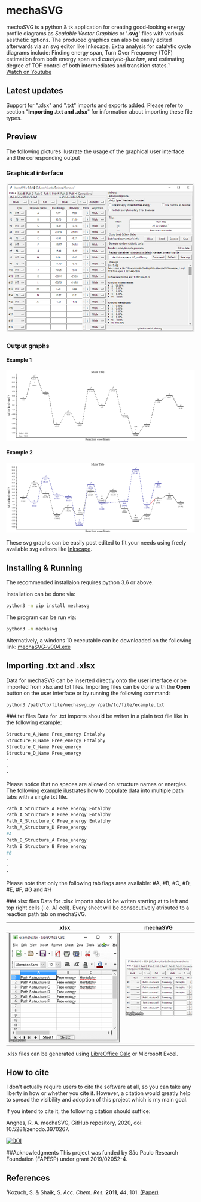 # mechaSVG
mechaSVG is a python & tk application for creating good-looking energy profile diagrams as *Scalable Vector Graphics* or **'.svg'** files with various aesthetic options. The produced graphics can also be easily edited afterwards via an svg editor like Inkscape. Extra analysis for catalytic cycle diagrams include: Finding energy span, Turn Over Frequency (TOF) estimation from both energy span and *catalytic-flux law*, and estimating degree of TOF control of both intermediates and transition states.¹\
[Watch on Youtube](https://youtu.be/0FfNRQJCJAs)

## Latest updates

Support for ".xlsx" and ".txt" imports and exports added. Please refer to section "**Importing .txt and .xlsx**" for information about importing these file types.


## Preview

The following pictures ilustrate the usage of the graphical user interface and the corresponding output

### Graphical interface

![Interface](mechasvg/supl/image.png)

### Output graphs

#### Example 1
![Graph 1](mechasvg/supl/example_1.svg)

#### Example 2
![Graph 2](mechasvg/supl/example_2.svg)

These svg graphs can be easily post edited to fit your needs using freely available svg editors like [Inkscape](https://inkscape.org/).

## Installing & Running
The recommended installaion requires python 3.6 or above.

Installation can be done via:
```bash
python3 -m pip install mechasvg
```
The program can be run via:
```bash
python3 -m mechasvg
```

Alternatively, a windons 10 executable can be downloaded on the following link:
[mechaSVG-v004.exe](https://github.com/ricalmang/mechaSVG/releases/download/v.0.0.4/mechaSVG-v004.exe)

## Importing .txt and .xlsx
Data for mechaSVG can be inserted directly onto the user interface or be imported from xlsx and txt files.
Importing files can be done with the **Open** button on the user interface or by running the following command:
 ```bash
python3 /path/to/file/mechasvg.py /path/to/file/example.txt
```
###.txt files
Data for .txt imports should be writen in a plain text file like in the following example:
```bash
Structure_A_Name Free_energy Entalphy
Structure_B_Name Free_energy Entalphy
Structure_C_Name Free_energy 
Structure_D_Name Free_energy 
·
·
·
```
Please notice that no spaces are allowed on structure names or energies.\
The following example ilustrates how to populate data into multiple path tabs with a single txt file.
```bash
Path_A_Structure_A Free_energy Entalphy
Path_A_Structure_B Free_energy Entalphy
Path_A_Structure_C Free_energy Entalphy
Path_A_Structure_D Free_energy
#A
Path_B_Structure_A Free_energy
Path_B_Structure_B Free_energy
#B
·
·
·

```
Please note that only the following tab flags area available:
\#A, #B, #C, #D, #E, #F, #G and #H

###.xlsx files
Data for .xlsx imports should be writen starting at to left and top right cells (i.e. A1 cell). Every sheet will be consecutively atributed to a reaction path tab on mechaSVG.

 |       .xlsx              |  mechaSVG |
| :-------------------------: | :-------------------------:|
| ![.xlsx](mechasvg/supl/xlsx.gif)  | ![mechaSVG](mechasvg/supl/mechasvg.gif) |

.xlsx files can be generated using [LibreOffice Calc](https://www.libreoffice.org/) or Microsoft Excel.  


## How to cite
I don't actually require users to cite the software at all, so you can take any liberty in how or whether you cite it. However, a citation would greatly help to spread the visibility and adoption of this project which is my main goal.

If you intend to cite it, the following citation should suffice:

Angnes, R. A. mechaSVG, GitHub repository, 2020, doi: 10.5281/zenodo.3970267.

[![DOI](https://zenodo.org/badge/DOI/10.5281/zenodo.3970267.svg)](https://doi.org/10.5281/zenodo.3970267)

##Acknowledgments
This project was funded by São Paulo Research Foundation (FAPESP) under grant 2019/02052-4.

## References

¹Kozuch, S. & Shaik, S. *Acc. Chem. Res.* **2011**, *44*, 101. [(Paper)](https://pubs.acs.org/doi/10.1021/ar1000956)